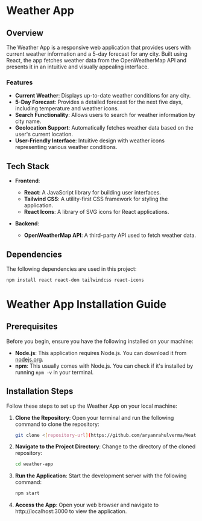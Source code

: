 # Weather App

## Overview

The Weather App is a responsive web application that provides users with current weather information and a 5-day forecast for any city. Built using React, the app fetches weather data from the OpenWeatherMap API and presents it in an intuitive and visually appealing interface.

### Features

- **Current Weather**: Displays up-to-date weather conditions for any city.
- **5-Day Forecast**: Provides a detailed forecast for the next five days, including temperature and weather icons.
- **Search Functionality**: Allows users to search for weather information by city name.
- **Geolocation Support**: Automatically fetches weather data based on the user's current location.
- **User-Friendly Interface**: Intuitive design with weather icons representing various weather conditions.

## Tech Stack

- **Frontend**: 
  - **React**: A JavaScript library for building user interfaces.
  - **Tailwind CSS**: A utility-first CSS framework for styling the application.
  - **React Icons**: A library of SVG icons for React applications.

- **Backend**: 
  - **OpenWeatherMap API**: A third-party API used to fetch weather data.

## Dependencies

The following dependencies are used in this project:

```bash
npm install react react-dom tailwindcss react-icons
```
# Weather App Installation Guide

## Prerequisites

Before you begin, ensure you have the following installed on your machine:

- **Node.js**: This application requires Node.js. You can download it from [nodejs.org](https://nodejs.org/).
- **npm**: This usually comes with Node.js. You can check if it's installed by running `npm -v` in your terminal.

## Installation Steps

Follow these steps to set up the Weather App on your local machine:

1. **Clone the Repository**:
   Open your terminal and run the following command to clone the repository:
   ```bash
   git clone <[repository-url](https://github.com/aryanrahulverma/Weather-App)>
   
3. **Navigate to the Project Directory**:
   Change to the directory of the cloned repository:
   ```bash
   cd weather-app

5. **Run the Application**:
   Start the development server with the following command:
   ```bash
   npm start

7. **Access the App**:
   Open your web browser and navigate to http://localhost:3000 to view the application.
